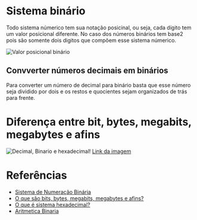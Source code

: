 # Sistema binário

Todo sistema númerico tem sua notação posicinal, ou seja, cada dígito tem um valor posicional diferente. No caso dos números binários tem base2 pois são somente dois digitos que compõem esse sistema númerico.

![Valor posicional binário](/imagens/ValordaPosiçãoBinária.jpg)

## Convverter números decimais em binários

Para converter um número de decimal para binário basta que esse número seja dividido por dois e os restos e quocientes sejam organizados de trás para frente.


# Diferença entre bit, bytes, megabits, megabytes e afins

![Decimal, Binario e hexadecimal!](/imagens/DecimalBinarioHexadecimal.png)
[Link da imagem](https://lh4.googleusercontent.com/xSZO9mpOS7gk6VjUXklM4WIYz7FwyAk0HvwtwSXiGyP__qHQuxthodh32bLpIthg8NoUPggiDceBMdw5ORZ_hHsDhBx_5q2Ld0vaCt9AO3ByUiEsTX6IMN4vxQozXkkVKWCHDpc=s0)

# Referências

- [Sistema de Numeração Binária](https://brasilescola.uol.com.br/matematica/sistema-numeracao-binaria.htm)
- [O que são bits, bytes, megabits, megabytes e afins?](https://www.infowester.com/bit.php)
- [O que é sistema hexadecimal?](https://canaltech.com.br/produtos/o-que-e-sistema-hexadecimal/)
- [Aritmetica Binaria](http://wiki.foz.ifpr.edu.br/wiki/index.php/Aritmetica_Binaria#Aritm.C3.A9tica_Bin.C3.A1ria.5B1.5D)
